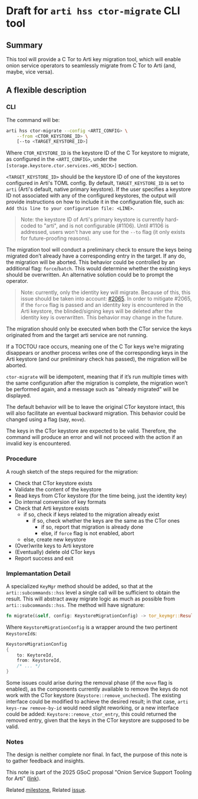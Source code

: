 # Draft for `arti hss ctor-migrate` CLI tool

## Summary

This tool will provide a C Tor to Arti key migration tool, which will enable
onion service operators to seamlessly migrate from C Tor to Arti (and, maybe,
vice versa).


## A flexible description

### CLI

The command will be:
```bash
arti hss ctor-migrate --config <ARTI_CONFIG> \
    --from <CTOR_KEYSTORE_ID> \
    [--to <TARGET_KEYSTORE_ID>]
```
Where `CTOR_KEYSTORE_ID` is the keystore ID of the C Tor keystore to migrate, as
configured in the `<ARTI_CONFIG>`, under the `[storage.keystore.ctor.services.<HS_NICK>]`
section.

`<TARGET_KEYSTORE_ID>` should be the keystore ID of one of the keystores configured
in Arti's TOML config. By default, `TARGET_KEYSTORE_ID` is set to `arti` (Arti's default,
native primary keystore). If the user specifies a keystore ID not associated with
any of the configured keystores, the output will provide instructions on how to include
it in the configuration file, such as: `Add this line to your configuration file: <LINE>`.

> Note: the keystore ID of Arti's primary keystore is currently hard-coded to "arti",
> and is not configurable (#1106). Until #1106 is addressed, users won't have any use
> for the `--to` flag (it only exists for future-proofing reasons).

The migration tool will conduct a preliminary check to ensure the keys being migrated
don’t already have a corresponding entry in the target. If any do, the migration will
be aborted. This behavior could be controlled by an additional flag: `force`/`batch`.
This would determine whether the existing keys should be overwritten.
An alternative solution could be to prompt the operator.

> Note: currently, only the identity key will migrate. Because of this, this issue
> should be taken into account: [\#2065](https://gitlab.torproject.org/tpo/core/arti/-/issues/2065).
> In order to mitigate \#2065, if the `force` flag is passed and an identity key
> is encountered in the Arti keystore, the blinded/signing keys will be deleted
> after the identity key is overwritten. This behavior may change in the future.

The migration should only be executed when both the CTor service the keys originated
from and the target arti service are not running.

If a TOCTOU race occurs, meaning one of the C Tor keys we’re migrating disappears or
another process writes one of the corresponding keys in the Arti keystore (and our
preliminary check has passed), the migration will be aborted.

`ctor-migrate` will be idempotent, meaning that if it’s run multiple times with the
same configuration after the migration is complete, the migration won’t be performed
again, and a message such as "already migrated" will be displayed.

The default behavior will be to leave the original CTor keystore intact, this will
also facilitate an eventual backward migration. This behavior could be changed
using a flag (say, `move`).

The keys in the CTor keystore are expected to be valid. Therefore, the command will
produce an error and will not proceed with the action if an invalid key is
encountered.


### Procedure

A rough sketch of the steps required for the migration:

* Check that CTor keystore exists
* Validate the content of the keystore
* Read keys from CTor keystore (for the time being, just the identity key)
* Do internal conversion of key formats
* Check that Arti keystore exists
    - if so, check if keys related to the migration already exist
        - if so, check whether the keys are the same as the CTor ones
            - if so, report that migration is already done
            - else, if `force` flag is not enabled, abort
    - else, create new keystore
* (Over)write keys to Arti keystore
* (Eventually) delete old CTor keys
* Report success and exit


### Implemantation Detail

A specialized `KeyMgr` method should be added, so that at the `arti::subcommands::hss`
level a single call will be sufficient to obtain the result. This will abstract away
migrate logic as much as possible from `arti::subcommands::hss`.
The method will have signature:
```rust
fn migrate(&self, config: KeystoreMigrationConfig) -> tor_keymgr::Result<()>
```

Where `KeystoreMigrationConfig` is a wrapper around the two pertinent `KeystoreId`s:

```rust
KeystoreMigrationConfig
{
    to: KeytoreId,
    from: KeystoreId,
    /* ... */
}
```

Some issues could arise during the removal phase (if the `move` flag is enabled),
as the components currently available to remove the keys do not work with the CTor
keystore (`Keystore::remove_unchecked`). The existing interface could be modified
to achieve the desired result; in that case, `arti keys-raw remove-by-id` would
need slight reworking, or a new interface could be added: `Keystore::remove_ctor_entry`,
this could returned the removed entry, given that the keys in the CTor keystore
are supposed to be valid.


### Notes

The design is neither complete nor final. In fact, the purpose of this note is
to gather feedback and insights.

This note is part of the 2025 GSoC proposal "Onion Service Support Tooling for
Arti" ([link](https://gitlab.torproject.org/tpo/team/-/wikis/GSoC#2-project-onion-service-support-tooling-for-arti)).

Related [milestone](https://gitlab.torproject.org/tpo/core/arti/-/milestones/22#tab-issues),
Related [issue](https://gitlab.torproject.org/tpo/core/arti/-/issues/2072).
